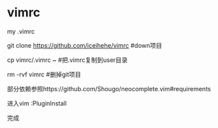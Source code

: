 # vimrc
my .vimrc


git clone https://github.com/iceihehe/vimrc #down项目

cp vimrc/.vimrc ~  #把.vimrc复制到user目录

rm -rvf vimrc #删掉git项目

部分依赖参照https://github.com/Shougo/neocomplete.vim#requirements

进入vim  :PluginInstall

完成

